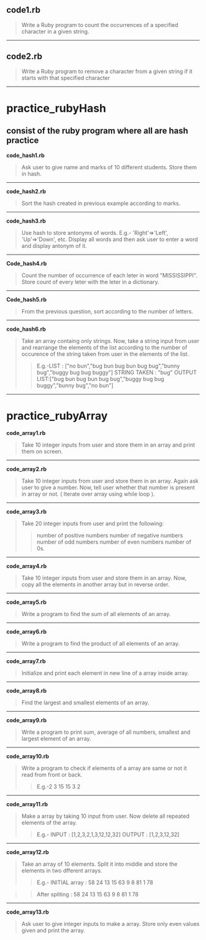 ## code1.rb ##

>Write a Ruby program to count the occurrences of a specified character in a given string. 
----
## code2.rb ##

>Write a Ruby program to remove a character from a given string if it starts with that specified character 
----
# practice_rubyHash #

## consist of the ruby program where all are hash practice ##
**code_hash1.rb** 
>Ask user to give name and marks of 10 different students. Store them in hash.
----
**code_hash2.rb** 
>Sort the hash created in previous example according to marks.
----
**code_hash3.rb**
>Use hash to store antonyms of words. E.g.- 'Right'=>'Left', 'Up'=>'Down', etc. Display all words and then ask user to enter a word and display antonym of it.
----
**Code_hash4.rb** 
>Count the number of occurrence of each leter in word "MISSISSIPPI". Store count of every leter with the leter in a dictionary.
----
**Code_hash5.rb** 
>From the previous question, sort according to the number of letters.
----
**code_hash6.rb** 
>Take an array containg only strings. Now, take a string input from user and rearrange the elements of the list according to the number of occurence of the string taken from user in the elements of the list.
>>E.g.-LIST : ["no bun","bug bun bug bun bug bug","bunny bug","buggy bug bug buggy"]
>>STRING TAKEN : "bug"
>>OUTPUT LIST:["bug bun bug bun bug bug","buggy bug bug buggy","bunny bug","no bun"]
----
# practice_rubyArray #
**code_array1.rb**
>Take 10 integer inputs from user and store them in an array and print them on screen.
----
**code_array2.rb**
>Take 10 integer inputs from user and store them in an array. Again ask user to give a number. Now, tell user whether that number is present in array or not.
( Iterate over array using while loop ).
----
**code_array3.rb**
>Take 20 integer inputs from user and print the following:
>>number of positive numbers
>>number of negative numbers
>>number of odd numbers
>>number of even numbers
>>number of 0s.
----
**code_array4.rb**
>Take 10 integer inputs from user and store them in an array. Now, copy all the elements in another array but in reverse order.
----
**code_array5.rb**
>Write a program to find the sum of all elements of an array.
----
**code_array6.rb**
>Write a program to find the product of all elements of an array.
----
**code_array7.rb**
>Initialize and print each element in new line of a array inside array.
----
**code_array8.rb**
>Find the largest and smallest elements of an array.
----
**code_array9.rb**
>Write a program to print sum, average of all numbers, smallest and largest element of an array.
----
**code_array10.rb**
>Write a program to check if elements of a array are same or not it read from front or back.
>> E.g.-2	3	15	15	3	2
----
**code_array11.rb**
>Make a array by taking 10 input from user. Now delete all repeated elements of the array.
>>E.g.-
>>INPUT : [1,2,3,2,1,3,12,12,32]
>>OUTPUT : [1,2,3,12,32]
----
**code_array12.rb**
>Take an array of 10 elements. Split it into middle and store the elements in two dfferent arrays. 
>>E.g.-
>>INITIAL array :
>>58	24	13	15	63	9	8	81	1	78

>>After spliting :
>>58	24	13	15	63
>>9	8	81	1	78
----
**code_array13.rb**
>Ask user to give integer inputs to make a array. Store only even values given and print the array.
